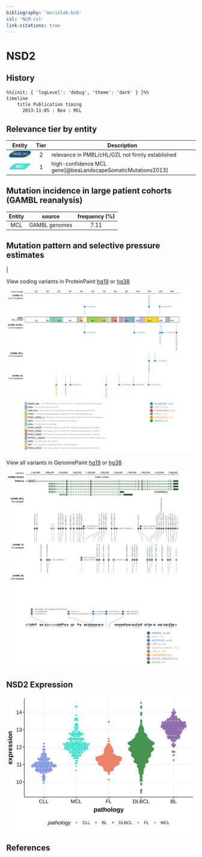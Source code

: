 ```yaml
---
bibliography: 'morinlab.bib'
csl: 'NLM.csl'
link-citations: true
---
```

# NSD2

## History
```mermaid
%%{init: { 'logLevel': 'debug', 'theme': 'dark' } }%%
timeline
    title Publication timing
      2013-11-05 : Bea : MCL
```

## Relevance tier by entity

|Entity|Tier|Description             |
|:------:|:----:|------------------------|
|![PMBL](images/icons/PMBL_tier2.png)|2|relevance in PMBL/cHL/GZL not firmly established|
|![MCL](images/icons/MCL_tier1.png)   |1   |high-confidence MCL gene[@beaLandscapeSomaticMutations2013]|

## Mutation incidence in large patient cohorts (GAMBL reanalysis)

|Entity|source       |frequency (%)|
|:------:|:-------------:|:-------------:|
|MCL   |GAMBL genomes|7.11         |

## Mutation pattern and selective pressure estimates

|




View coding variants in ProteinPaint [hg19](https://morinlab.github.io/LLMPP/GAMBL/NSD2_protein.html)  or [hg38](https://morinlab.github.io/LLMPP/GAMBL/NSD2_protein_hg38.html)

![](images/proteinpaint/NSD2_NM_133330.svg)

View all variants in GenomePaint [hg19](https://morinlab.github.io/LLMPP/GAMBL/NSD2.html)  or [hg38](https://morinlab.github.io/LLMPP/GAMBL/NSD2_hg38.html)

![](images/proteinpaint/NSD2.svg)

## NSD2 Expression
![](images/gene_expression/NSD2_by_pathology.svg)
<!-- ORIGIN: beaLandscapeSomaticMutations2013 -->
<!-- MCL: beaLandscapeSomaticMutations2013 -->

## References

